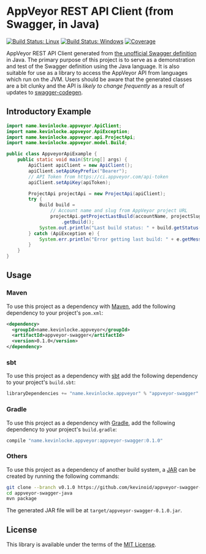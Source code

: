 AppVeyor REST API Client (from Swagger, in Java)
================================================

[![Build Status: Linux](https://img.shields.io/travis/kevinoid/appveyor-swagger-java.svg?style=flat&amp;label=build+on+linux)](https://travis-ci.org/kevinoid/appveyor-swagger-java)
[![Build Status: Windows](https://img.shields.io/appveyor/ci/kevinoid/appveyor-swagger-java.svg?style=flat&amp;label=build+on+windows)](https://ci.appveyor.com/project/kevinoid/appveyor-swagger-java)
[![Coverage](https://img.shields.io/codecov/c/github/kevinoid/appveyor-swagger-java.svg?style=flat)](https://codecov.io/github/kevinoid/appveyor-swagger-java?branch=master)

AppVeyor REST API Client generated from [the unofficial Swagger
definition](https://github.com/kevinoid/appveyor-swagger/) in Java.  The
primary purpose of this project is to serve as a demonstration and test of the
Swagger definition using the Java language.  It is also suitable for use as a
library to access the AppVeyor API from languages which run on the JVM.  Users
should be aware that the generated classes are a bit clunky and the API is
_likely to change frequently_ as a result of updates to
[swagger-codegen](https://github.com/swagger-api/swagger-codegen).

## Introductory Example

```java
import name.kevinlocke.appveyor.ApiClient;
import name.kevinlocke.appveyor.ApiException;
import name.kevinlocke.appveyor.api.ProjectApi;
import name.kevinlocke.appveyor.model.Build;

public class AppveyorApiExample {
    public static void main(String[] args) {
        ApiClient apiClient = new ApiClient();
        apiClient.setApiKeyPrefix("Bearer");
        // API Token from https://ci.appveyor.com/api-token
        apiClient.setApiKey(apiToken);

        ProjectApi projectApi = new ProjectApi(apiClient);
        try {
            Build build =
                // Account name and slug from AppVeyor project URL
                projectApi.getProjectLastBuild(accountName, projectSlug)
                    .getBuild();
            System.out.println("Last build status: " + build.getStatus());
        } catch (ApiException e) {
            System.err.println("Error getting last build: " + e.getMessage());
        }
    }
}
```

## Usage

### Maven

To use this project as a dependency with [Maven](https://maven.apache.org),
add the following dependency to your project's `pom.xml`:

```xml
<dependency>
  <groupId>name.kevinlocke.appveyor</groupId>
  <artifactId>appveyor-swagger</artifactId>
  <version>0.1.0</version>
</dependency>
```

### sbt

To use this project as a dependency with [sbt](http://www.scala-sbt.org)
add the following dependency to your project's `build.sbt`:

```scala
libraryDependencies += "name.kevinlocke.appveyor" % "appveyor-swagger" % "0.1.0"
```

### Gradle

To use this project as a dependency with [Gradle](https://gradle.org/),
add the following dependency to your project's `build.gradle`:

```groovy
compile "name.kevinlocke.appveyor:appveyor-swagger:0.1.0"
```

### Others

To use this project as a dependency of another build system, a
[JAR](https://docs.oracle.com/javase/8/docs/technotes/guides/jar/index.html)
can be created by running the following commands:

```sh
git clone --branch v0.1.0 https://github.com/kevinoid/appveyor-swagger-java.git
cd appveyor-swagger-java
mvn package
```

The generated JAR file will be at `target/appveyor-swagger-0.1.0.jar`.

## License

This library is available under the terms of the
[MIT License](https://opensource.org/licenses/MIT).
